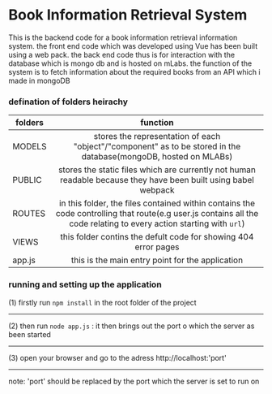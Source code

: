 # Book Information Retrieval System
This is the backend code for a book information retrieval information system. the front end code which was developed using Vue has been built using a web pack. the back end code thus is for interaction with the database which is mongo db and is hosted on mLabs.
the function of the system is to fetch information about the required books from an API which i made in mongoDB

### defination of folders heirachy
| folders       | function          |
| ------------- |:-------------:|
| MODELS      | stores the representation of each "object"/"component" as to be stored in the database(mongoDB, hosted on MLABs) |
| PUBLIC     | stores the static files which are currently not human readable because they have been built using babel webpack |
| ROUTES | in this folder, the files contained within contains the code controlling that route(e.g user.js contains all the code relating to every action starting with `url`)| 
|VIEWS|this folder contins the defult code for showing 404 error pages |
|app.js| this is the main entry point for the application|

### running and setting up the application
(1) firstly run `npm install` in the root folder of the project<hr/>
(2) then run `node app.js` : it then brings out the port o which the server as been started <hr/>
(3) open your browser and go to the adress http://localhost:'port' <hr/>
note: 'port' should be replaced by the port which the server is set to run on
